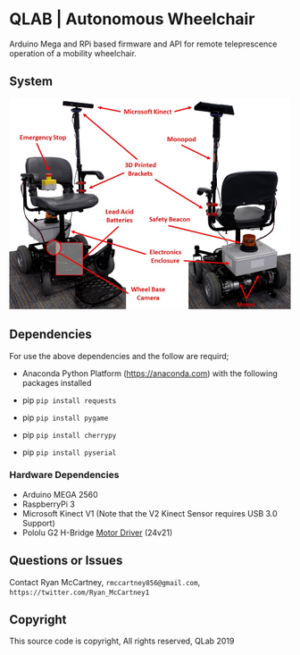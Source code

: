 # QLAB | Autonomous Wheelchair

Arduino Mega and RPi based firmware and API for remote teleprescence operation of a mobility wheelchair.

## System

![System](media/annotatedWheelchair.jpg)

## Dependencies

For use the above dependencies and the follow are requird;

* Anaconda Python Platform (https://anaconda.com) with the following packages installed

* pip `pip install requests`
* pip `pip install pygame`
* pip `pip install cherrypy`
* pip `pip install pyserial`

### Hardware Dependencies
* Arduino MEGA 2560
* RaspberryPi 3
* Microsoft Kinect V1 (Note that the V2 Kinect Sensor requires USB 3.0 Support)
* Pololu G2 H-Bridge [Motor Driver](https://www.pololu.com/product/2995) (24v21)  

## Questions or Issues

Contact Ryan McCartney, `rmccartney856@gmail.com`, `https://twitter.com/Ryan_McCartney1`

## Copyright
This source code is copyright, All rights reserved, QLab 2019
